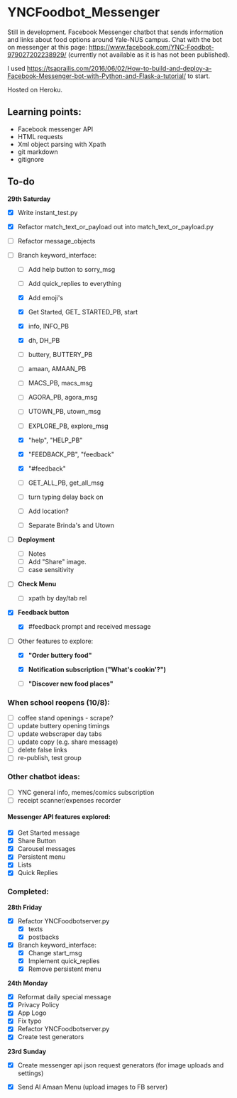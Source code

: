 # YNCFoodbot_Messenger
Still in development.
Facebook Messenger chatbot that sends information and links about food options around Yale-NUS campus. 
Chat with the bot on messenger at this page: https://www.facebook.com/YNC-Foodbot-979027202238929/ (currently not available as it is has not been published). 

I used https://tsaprailis.com/2016/06/02/How-to-build-and-deploy-a-Facebook-Messenger-bot-with-Python-and-Flask-a-tutorial/ to start. 

Hosted on Heroku. 

## Learning points:

- Facebook messenger API
- HTML requests
- Xml object parsing with Xpath
- git markdown
- gitignore

## To-do

**29th Saturday**
- [X] Write instant_test.py
- [X] Refactor match_text_or_payload out into match_text_or_payload.py
- [ ] Refactor message_objects

- [ ] Branch keyword_interface:
    - [ ] Add help button to sorry_msg
    - [ ] Add quick_replies to everything
    - [X] Add emoji's
    - [X] Get Started, GET_ STARTED_PB, start
    - [X] info, INFO_PB
    - [X] dh, DH_PB
    - [ ] buttery, BUTTERY_PB
    - [ ] amaan, AMAAN_PB
    - [ ] MACS_PB, macs_msg
    - [ ] AGORA_PB, agora_msg
    - [ ] UTOWN_PB, utown_msg
    - [ ] EXPLORE_PB, explore_msg
    - [X] "help", "HELP_PB"
    - [X] "FEEDBACK_PB", "feedback"
    - [X] "#feedback"
    - [ ] GET_ALL_PB, get_all_msg
    - [ ] turn typing delay back on

    - [ ] Add location?
    - [ ] Separate Brinda's and Utown

- [ ] **Deployment**
    - [ ] Notes
    - [ ] Add "Share" image.
    - [ ] case sensitivity

- [ ] **Check Menu**
    - [ ] xpath by day/tab rel

- [X] **Feedback button**
    - [X] #feedback prompt and received message

- [ ] Other features to explore:
    - [X] **"Order buttery food"**
    - [X] **Notification subscription ("What's cookin'?")**
    - [ ] **"Discover new food places"**


### When school reopens (10/8):
- [ ] coffee stand openings - scrape?
- [ ] update buttery opening timings
- [ ] update webscraper day tabs
- [ ] update copy (e.g. share message)
- [ ] delete false links
- [ ] re-publish, test group

### Other chatbot ideas:
- [ ] YNC general info, memes/comics subscription
- [ ] receipt scanner/expenses recorder

#### Messenger API features explored:
- [X] Get Started message
- [X] Share Button
- [X] Carousel messages
- [X] Persistent menu
- [X] Lists
- [X] Quick Replies

### Completed:

**28th Friday**
- [X] Refactor YNCFoodbotserver.py
    - [X] texts
    - [X] postbacks
- [X] Branch keyword_interface:
    - [X] Change start_msg
    - [X] Implement quick_replies
    - [X] Remove persistent menu

**24th Monday**
- [X] Reformat daily special message
- [X] Privacy Policy
- [X] App Logo
- [X] Fix typo
- [X] Refactor YNCFoodbotserver.py
- [X] Create test generators

**23rd Sunday**
- [X] Create messenger api json request generators (for image uploads and settings)
- [X] Send Al Amaan Menu (upload images to FB server)

